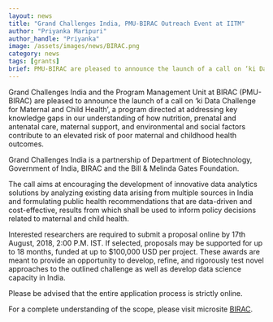 ```yaml
---
layout: news
title: "Grand Challenges India, PMU-BIRAC Outreach Event at IITM"
author: "Priyanka Maripuri"
author_handle: "Priyanka"
image: /assets/images/news/BIRAC.png
category: news
tags: [grants]
brief: PMU-BIRAC are pleased to announce the launch of a call on ‘ki Data Challenge for Maternal and Child Health’, a program directed at addressing key knowledge gaps in our understanding of how nutrition, prenatal and antenatal care, maternal support, and environmental and social factors contribute to an elevated risk of poor maternal and childhood health outcomes. Grand Challenges India is a partnership of Department of Biotechnology, Government of India, BIRAC and the Bill & Melinda Gates Foundation.
---
```


Grand Challenges India and the Program Management Unit at BIRAC (PMU-BIRAC) are pleased to announce the launch of a call on ‘ki Data Challenge for Maternal and Child Health’, a program directed at addressing key knowledge gaps in our understanding of how nutrition, prenatal and antenatal care, maternal support, and environmental and social factors contribute to an elevated risk of poor maternal and childhood health outcomes.

Grand Challenges India is a partnership of Department of Biotechnology, Government of India, BIRAC and the Bill & Melinda Gates Foundation.

The call aims at encouraging the development of innovative data analytics solutions by analyzing existing data arising from multiple sources in India and formulating public health recommendations that are data-driven and cost-effective, results from which shall be used to inform policy decisions related to maternal and child health.

Interested researchers are required to submit a proposal online by 17th August, 2018, 2:00 P.M. IST. If selected, proposals may be supported for up to 18 months, funded at up to $100,000 USD per project. These awards are meant to provide an opportunity to develop, refine, and rigorously test novel approaches to the outlined challenge as well as develop data science capacity in India.

Please be advised that the entire application process is strictly online.

For a complete understanding of the scope, please visit microsite [BIRAC](www.birac.nic.in/grandchallengesindia). 
